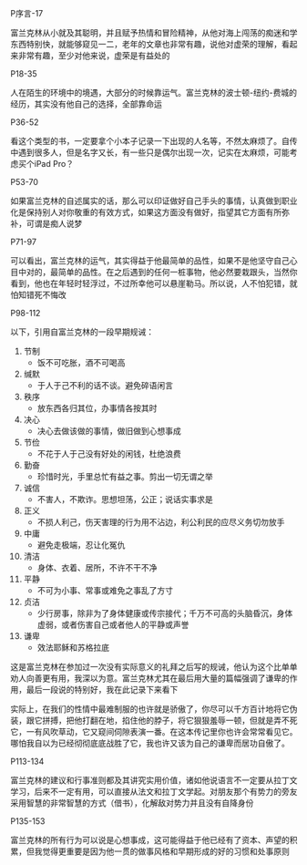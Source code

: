 
P序言-17

富兰克林从小就及其聪明，并且赋予热情和冒险精神，从他对海上闯荡的痴迷和学东西特别快，就能够窥见一二，老年的文章也非常有趣，说他对虚荣的理解，看起来非常有趣，至少对他来说，虚荣是有益处的

P18-35

人在陌生的环境中的境遇，大部分的时候靠运气。富兰克林的波士顿-纽约-费城的经历，其实没有他自己的选择，全部靠命运

P36-52

看这个类型的书，一定要拿个小本子记录一下出现的人名等，不然太麻烦了。自传中遇到很多人，但是名字又长，有一些只是偶尔出现一次，记实在太麻烦，可能考虑买个iPad Pro？

P53-70

如果富兰克林的自述属实的话，那么可以印证做好自己手头的事情，认真做到职业化是保持别人对你敬重的有效方式，如果这方面没有做好，指望其它方面有所弥补，可谓是痴人说梦

P71-97

可以看出，富兰克林的运气，其实得益于他最简单的品性，如果不是他坚守自己心目中对的，最简单的品性。在之后遇到的任何一桩事物，他必然要栽跟头，当然你看到，他也在年轻时轻浮过，不过所幸他可以悬崖勒马。所以说，人不怕犯错，就怕知错死不悔改

P98-112

以下，引用自富兰克林的一段早期规诫：
1. 节制
	- 饭不可吃胀，酒不可喝高
2. 缄默
	- 于人于己不利的话不谈。避免碎语闲言
3. 秩序
	- 放东西各归其位，办事情各按其时
4. 决心
	- 决心去做该做的事情，做旧做到心想事成
5. 节俭
	- 不花于人于己没有好处的闲钱，杜绝浪费
6. 勤奋
	- 珍惜时光，手里总忙有益之事。剪出一切无谓之举
7. 诚信
	- 不害人，不欺诈。思想坦荡，公正；说话实事求是
8. 正义
	- 不损人利己，伤天害理的行为用不沾边，利公利民的应尽义务切勿放手
9. 中庸
	- 避免走极端，忍让化冤仇
10. 清洁
	- 身体、衣着、居所，不许不干不净
11. 平静
	- 不可为小事、常事或难免之事乱了方寸
12. 贞洁
	- 少行房事，除非为了身体健康或传宗接代；千万不可高的头脑昏沉，身体虚弱，或者伤害自己或者他人的平静或声誉
13. 谦卑
	- 效法耶稣和苏格拉底

这是富兰克林在参加过一次没有实际意义的礼拜之后写的规诫，他认为这个比单单劝人向善更有用，我深以为意。富兰克林尤其在最后用大量的篇幅强调了谦卑的作用，最后一段说的特别好，我在此记录下来看下

实际上，在我们的性情中最难制服的也许就是骄傲了，你尽可以千方百计地将它伪装，跟它拼搏，把他打翻在地，掐住他的脖子，将它狠狠羞辱一顿，但就是弄不死它，一有风吹草动，它又窥间伺隙表演一番。在这本传记里你也许会常常看见它。哪怕我自以为已经彻彻底底战胜了它，我也许又该为自己的谦卑而居功自傲了。

P113-134

富兰克林的建议和行事准则都及其讲究实用价值，诸如他说语言不一定要从拉丁文学习，后来不一定有用，可以直接从法文和拉丁文学起。对朋友那个有势力的旁友采用智慧的非常智慧的方式（借书），化解敌对势力并且没有自降身份

P135-153

富兰克林的所有行为可以说是心想事成，这可能得益于他已经有了资本、声望的积累，但我觉得更重要是因为他一贯的做事风格和早期形成的好的习惯和处事原则